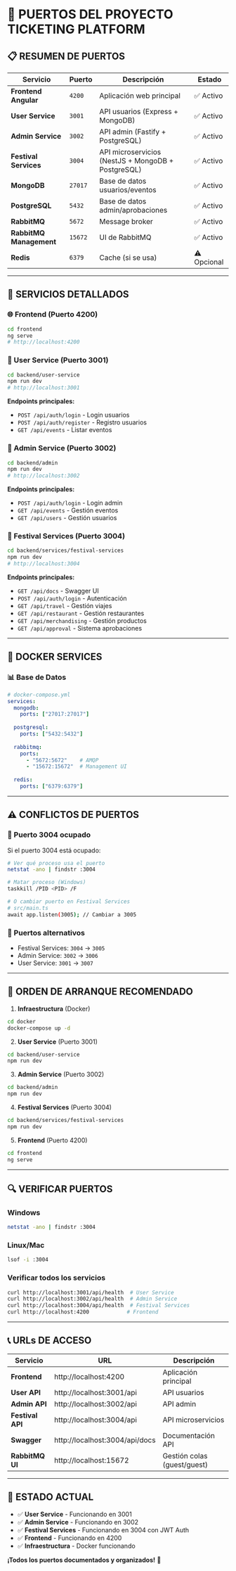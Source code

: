 # 🚢 PUERTOS DEL PROYECTO TICKETING PLATFORM

## 📋 RESUMEN DE PUERTOS

| Servicio | Puerto | Descripción | Estado |
|----------|--------|-------------|--------|
| **Frontend Angular** | `4200` | Aplicación web principal | ✅ Activo |
| **User Service** | `3001` | API usuarios (Express + MongoDB) | ✅ Activo |
| **Admin Service** | `3002` | API admin (Fastify + PostgreSQL) | ✅ Activo |
| **Festival Services** | `3004` | API microservicios (NestJS + MongoDB + PostgreSQL) | ✅ Activo |
| **MongoDB** | `27017` | Base de datos usuarios/eventos | ✅ Activo |
| **PostgreSQL** | `5432` | Base de datos admin/aprobaciones | ✅ Activo |
| **RabbitMQ** | `5672` | Message broker | ✅ Activo |
| **RabbitMQ Management** | `15672` | UI de RabbitMQ | ✅ Activo |
| **Redis** | `6379` | Cache (si se usa) | ⚠️ Opcional |

---

## 🎯 SERVICIOS DETALLADOS

### 🌐 Frontend (Puerto 4200)
```bash
cd frontend
ng serve
# http://localhost:4200
```

### 👥 User Service (Puerto 3001)
```bash
cd backend/user-service
npm run dev
# http://localhost:3001
```
**Endpoints principales:**
- `POST /api/auth/login` - Login usuarios
- `POST /api/auth/register` - Registro usuarios
- `GET /api/events` - Listar eventos

### 🔐 Admin Service (Puerto 3002)
```bash
cd backend/admin
npm run dev
# http://localhost:3002
```
**Endpoints principales:**
- `POST /api/auth/login` - Login admin
- `GET /api/events` - Gestión eventos
- `GET /api/users` - Gestión usuarios

### 🎪 Festival Services (Puerto 3004)
```bash
cd backend/services/festival-services
npm run dev
# http://localhost:3004
```
**Endpoints principales:**
- `GET /api/docs` - Swagger UI
- `POST /api/auth/login` - Autenticación
- `GET /api/travel` - Gestión viajes
- `GET /api/restaurant` - Gestión restaurantes
- `GET /api/merchandising` - Gestión productos
- `GET /api/approval` - Sistema aprobaciones

---

## 🐳 DOCKER SERVICES

### 📊 Base de Datos
```yaml
# docker-compose.yml
services:
  mongodb:
    ports: ["27017:27017"]
  
  postgresql:
    ports: ["5432:5432"]
  
  rabbitmq:
    ports: 
      - "5672:5672"    # AMQP
      - "15672:15672"  # Management UI
  
  redis:
    ports: ["6379:6379"]
```

---

## ⚠️ CONFLICTOS DE PUERTOS

### 🔴 Puerto 3004 ocupado
Si el puerto 3004 está ocupado:

```bash
# Ver qué proceso usa el puerto
netstat -ano | findstr :3004

# Matar proceso (Windows)
taskkill /PID <PID> /F

# O cambiar puerto en Festival Services
# src/main.ts
await app.listen(3005); // Cambiar a 3005
```

### 🔄 Puertos alternativos
- Festival Services: `3004` → `3005`
- Admin Service: `3002` → `3006`
- User Service: `3001` → `3007`

---

## 🚀 ORDEN DE ARRANQUE RECOMENDADO

1. **Infraestructura** (Docker)
```bash
cd docker
docker-compose up -d
```

2. **User Service** (Puerto 3001)
```bash
cd backend/user-service
npm run dev
```

3. **Admin Service** (Puerto 3002)
```bash
cd backend/admin
npm run dev
```

4. **Festival Services** (Puerto 3004)
```bash
cd backend/services/festival-services
npm run dev
```

5. **Frontend** (Puerto 4200)
```bash
cd frontend
ng serve
```

---

## 🔍 VERIFICAR PUERTOS

### Windows
```bash
netstat -ano | findstr :3004
```

### Linux/Mac
```bash
lsof -i :3004
```

### Verificar todos los servicios
```bash
curl http://localhost:3001/api/health  # User Service
curl http://localhost:3002/api/health  # Admin Service
curl http://localhost:3004/api/health  # Festival Services
curl http://localhost:4200            # Frontend
```

---

## 📞 URLs DE ACCESO

| Servicio | URL | Descripción |
|----------|-----|-------------|
| **Frontend** | http://localhost:4200 | Aplicación principal |
| **User API** | http://localhost:3001/api | API usuarios |
| **Admin API** | http://localhost:3002/api | API admin |
| **Festival API** | http://localhost:3004/api | API microservicios |
| **Swagger** | http://localhost:3004/api/docs | Documentación API |
| **RabbitMQ UI** | http://localhost:15672 | Gestión colas (guest/guest) |

---

## 🎯 ESTADO ACTUAL

- ✅ **User Service** - Funcionando en 3001
- ✅ **Admin Service** - Funcionando en 3002  
- ✅ **Festival Services** - Funcionando en 3004 con JWT Auth
- ✅ **Frontend** - Funcionando en 4200
- ✅ **Infraestructura** - Docker funcionando

**¡Todos los puertos documentados y organizados!** 🚢
